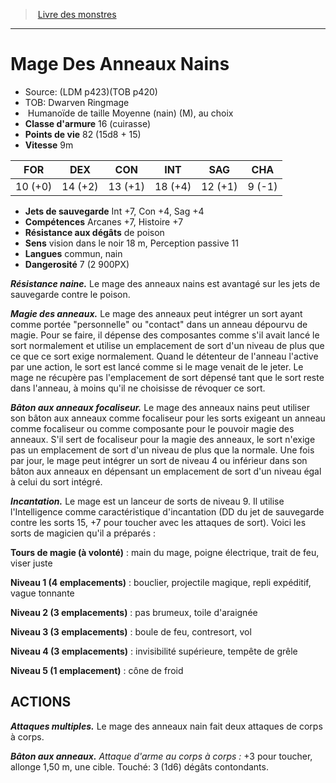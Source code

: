 ﻿> [Livre des monstres](tome_of_beasts_old.md)

---

# Mage Des Anneaux Nains

- Source: (LDM p423)(TOB p420)
- TOB: Dwarven Ringmage
-  Humanoïde de taille Moyenne (nain) (M), au choix
- **Classe d'armure** 16 (cuirasse)
- **Points de vie** 82 (15d8 + 15)
- **Vitesse** 9m

|FOR|DEX|CON|INT|SAG|CHA|
|---|---|---|---|---|---|
|10 (+0)|14 (+2)|13 (+1)|18 (+4)|12 (+1)|9 (-1)|

- **Jets de sauvegarde** Int +7, Con +4, Sag +4
- **Compétences** Arcanes +7, Histoire +7
- **Résistance aux dégâts** de poison
- **Sens** vision dans le noir 18 m, Perception passive 11
- **Langues** commun, nain
- **Dangerosité** 7 (2 900PX)

**_Résistance naine._** Le mage des anneaux nains est avantagé sur les jets de sauvegarde contre le poison.

**_Magie des anneaux._** Le mage des anneaux peut intégrer un sort ayant comme portée "personnelle" ou "contact" dans un anneau dépourvu de magie. Pour se faire, il dépense des composantes comme s'il avait lancé le sort normalement et utilise un emplacement de sort d'un niveau de plus que ce que ce sort exige normalement. Quand le détenteur de l'anneau l'active par une action, le sort est lancé comme si le mage venait de le jeter. Le mage ne récupère pas l'emplacement de sort dépensé tant que le sort reste dans l'anneau, à moins qu'il ne choisisse de révoquer ce sort.

**_Bâton aux anneaux focaliseur._** Le mage des anneaux nains peut utiliser son bâton aux anneaux comme focaliseur pour les sorts exigeant un anneau comme focaliseur ou comme composante pour le pouvoir magie des anneaux. S'il sert de focaliseur pour la magie des anneaux, le sort n'exige pas un emplacement de sort d'un niveau de plus que la normale. Une fois par jour, le mage peut intégrer un sort de niveau 4 ou inférieur dans son bâton aux anneaux en dépensant un emplacement de sort d'un niveau égal à celui du sort intégré.

**_Incantation._** Le mage est un lanceur de sorts de niveau 9. Il utilise l'Intelligence comme caractéristique d'incantation (DD du jet de sauvegarde contre les sorts 15, +7 pour toucher avec les attaques de sort). Voici les sorts de magicien qu'il a préparés :

**Tours de magie (à volonté)** : main du mage, poigne électrique, trait de feu, viser juste

**Niveau 1 (4 emplacements)** : bouclier, projectile magique, repli expéditif, vague tonnante

**Niveau 2 (3 emplacements)** : pas brumeux, toile d'araignée

**Niveau 3 (3 emplacements)** : boule de feu, contresort, vol

**Niveau 4 (3 emplacements)** : invisibilité supérieure, tempête de grêle

**Niveau 5 (1 emplacement)** : cône de froid

## ACTIONS

**_Attaques multiples._** Le mage des anneaux nain fait deux attaques de corps à corps.

**_Bâton aux anneaux._** _Attaque d'arme au corps à corps :_ +3 pour toucher, allonge 1,50 m, une cible. Touché: 3 (1d6) dégâts contondants.

